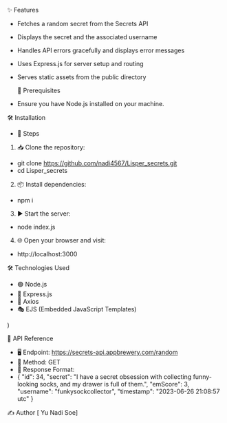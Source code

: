 ✨ Features
- Fetches a random secret from the Secrets API
- Displays the secret and the associated username
- Handles API errors gracefully and displays error messages
- Uses Express.js for server setup and routing
- Serves static assets from the public directory


  📌 Prerequisites
- Ensure you have Node.js installed on your machine.
  
🛠 Installation
- 📝 Steps
1. 📥 Clone the repository:
- git clone https://github.com/nadi4567/Lisper_secrets.git
- cd Lisper_secrets
2. 📦 Install dependencies:
- npm i
3. ▶️ Start the server:
- node index.js 
4. 🌐 Open your browser and visit:
- http://localhost:3000

🛠 Technologies Used
- 🟢 Node.js
- 📡 Express.js
- 🔗 Axios
- 🎭 EJS (Embedded JavaScript Templates)

)

📡 API Reference
- 🖥️ Endpoint: https://secrets-api.appbrewery.com/random
- 📩 Method: GET
- 📜 Response Format:
- {
    "id": 34,
    "secret": "I have a secret obsession with collecting funny-looking socks, and my drawer is full of them.",
    "emScore": 3,
    "username": "funkysockcollector",
    "timestamp": "2023-06-26 21:08:57 utc"
}

✍️ Author [ Yu Nadi Soe]

